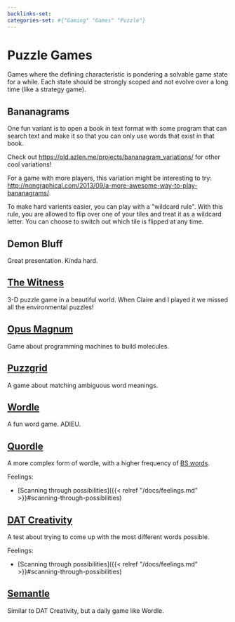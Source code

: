 ```yaml
---
backlinks-set: 
categories-set: #{"Gaming" "Games" "Puzzle"}
---
```

# Puzzle Games

Games where the defining characteristic is pondering a solvable game state for a
while.
Each state should be strongly scoped and not evolve over a long time (like a
strategy game).

## Bananagrams

One fun variant is to open a book in text format with some program that can
search text and make it so that you can only use words that exist in that book.

Check out https://old.azlen.me/projects/bananagram_variations/ for other cool
variations!

For a game with more players, this variation might be interesting to try:
http://nongraphical.com/2013/09/a-more-awesome-way-to-play-bananagrams/.

To make hard varients easier, you can play with a "wildcard rule".
With this rule, you are allowed to flip over one of your tiles and treat it as a
wildcard letter.
You can choose to switch out which tile is flipped at any time.


## Demon Bluff

Great presentation.  Kinda hard.

## [The Witness](https://store.steampowered.com/app/210970/The_Witness/)

3-D puzzle game in a beautiful world.
When Claire and I played it we missed all the environmental puzzles!

## [Opus Magnum](https://store.steampowered.com/app/558990/Opus_Magnum/)

Game about programming machines to build molecules.

## [Puzzgrid](https://puzzgrid.com/best.php)

A game about matching ambiguous word meanings.

## [Wordle](https://www.nytimes.com/games/wordle/index.html)

A fun word game. ADIEU.

## [Quordle](https://www.quordle.com/#/)

A more complex form of wordle, with a higher frequency of [BS words](https://www.reddit.com/r/Quordle/comments/t27irp/unfair_word_today/).

Feelings: 

  - [Scanning through possibilities]({{< relref "/docs/feelings.md" >}}#scanning-through-possibilities)

## [DAT Creativity](https://www.datcreativity.com/)

A test about trying to come up with the most different words possible.

Feelings: 

  - [Scanning through possibilities]({{< relref "/docs/feelings.md" >}}#scanning-through-possibilities)

## [Semantle](https://semantle.novalis.org/)

Similar to DAT Creativity, but a daily game like Wordle.